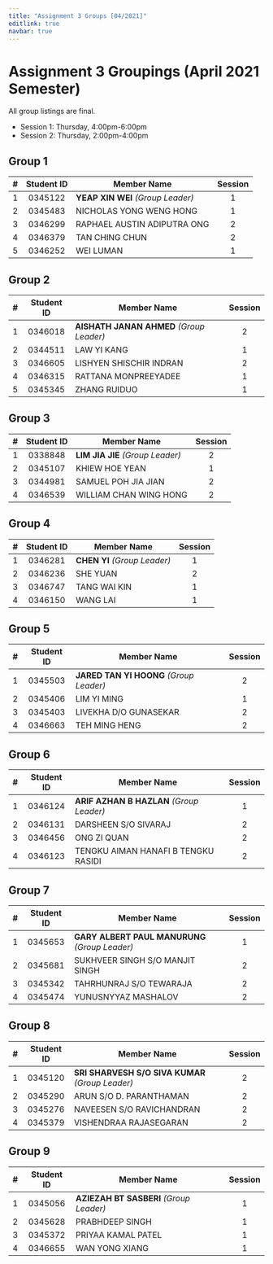 ```yaml
---
title: "Assignment 3 Groups [04/2021]"
editlink: true
navbar: true
---
```


# Assignment 3 Groupings (April 2021 Semester)

All group listings are final.

- Session 1: Thursday, 4:00pm-6:00pm
- Session 2: Thursday, 2:00pm-4:00pm

## Group 1

|  #  | Student ID | Member Name                       | Session |
| :-: | :--------: | --------------------------------- | :-----: |
|  1  |  0345122   | **YEAP XIN WEI** _(Group Leader)_ |    1    |
|  2  |  0345483   | NICHOLAS YONG WENG HONG           |    1    |
|  3  |  0346299   | RAPHAEL AUSTIN ADIPUTRA ONG       |    2    |
|  4  |  0346379   | TAN CHING CHUN                    |    2    |
|  5  |  0346252   | WEI LUMAN                         |    1    |

## Group 2

|  #  | Student ID | Member Name                              | Session |
| :-: | :--------: | ---------------------------------------- | :-----: |
|  1  |  0346018   | **AISHATH JANAN AHMED** _(Group Leader)_ |    2    |
|  2  |  0344511   | LAW YI KANG                              |    1    |
|  3  |  0346605   | LISHYEN SHISCHIR INDRAN                  |    2    |
|  4  |  0346315   | RATTANA MONPREEYADEE                     |    1    |
|  5  |  0345345   | ZHANG RUIDUO                             |    1    |

## Group 3

|  #  | Student ID | Member Name                      | Session |
| :-: | :--------: | -------------------------------- | :-----: |
|  1  |  0338848   | **LIM JIA JIE** _(Group Leader)_ |    2    |
|  2  |  0345107   | KHIEW HOE YEAN                   |    1    |
|  3  |  0344981   | SAMUEL POH JIA JIAN              |    2    |
|  4  |  0346539   | WILLIAM CHAN WING HONG           |    2    |

## Group 4

|  #  | Student ID | Member Name                  | Session |
| :-: | :--------: | ---------------------------- | :-----: |
|  1  |  0346281   | **CHEN YI** _(Group Leader)_ |    1    |
|  2  |  0346236   | SHE YUAN                     |    2    |
|  3  |  0346747   | TANG WAI KIN                 |    1    |
|  4  |  0346150   | WANG LAI                     |    1    |

## Group 5

|  #  | Student ID | Member Name                             | Session |
| :-: | :--------: | --------------------------------------- | :-----: |
|  1  |  0345503   | **JARED TAN YI HOONG** _(Group Leader)_ |    2    |
|  2  |  0345406   | LIM YI MING                             |    1    |
|  3  |  0345403   | LIVEKHA D/O GUNASEKAR                   |    2    |
|  4  |  0346663   | TEH MING HENG                           |    2    |

## Group 6

|  #  | Student ID | Member Name                              | Session |
| :-: | :--------: | ---------------------------------------- | :-----: |
|  1  |  0346124   | **ARIF AZHAN B HAZLAN** _(Group Leader)_ |    1    |
|  2  |  0346131   | DARSHEEN S/O SIVARAJ                     |    2    |
|  3  |  0346456   | ONG ZI QUAN                              |    2    |
|  4  |  0346123   | TENGKU AIMAN HANAFI B TENGKU RASIDI      |    2    |

## Group 7

|  #  | Student ID | Member Name                                    | Session |
| :-: | :--------: | ---------------------------------------------- | :-----: |
|  1  |  0345653   | **GARY ALBERT PAUL MANURUNG** _(Group Leader)_ |    1    |
|  2  |  0345681   | SUKHVEER SINGH S/O MANJIT SINGH                |    2    |
|  3  |  0345342   | TAHRHUNRAJ S/O TEWARAJA                        |    2    |
|  4  |  0345474   | YUNUSNYYAZ MASHALOV                            |    2    |

## Group 8

|  #  | Student ID | Member Name                                      | Session |
| :-: | :--------: | ------------------------------------------------ | :-----: |
|  1  |  0345120   | **SRI SHARVESH S/O SIVA KUMAR** _(Group Leader)_ |    2    |
|  2  |  0345290   | ARUN S/O D. PARANTHAMAN                          |    2    |
|  3  |  0345276   | NAVEESEN S/O RAVICHANDRAN                        |    2    |
|  4  |  0345379   | VISHENDRAA RAJASEGARAN                           |    2    |

## Group 9

|  #  | Student ID | Member Name                             | Session |
| :-: | :--------: | --------------------------------------- | :-----: |
|  1  |  0345056   | **AZIEZAH BT SASBERI** _(Group Leader)_ |    1    |
|  2  |  0345628   | PRABHDEEP SINGH                         |    1    |
|  3  |  0345372   | PRIYAA KAMAL PATEL                      |    1    |
|  4  |  0346655   | WAN YONG XIANG                          |    1    |

